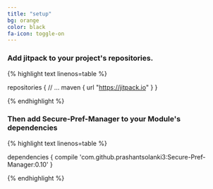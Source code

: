```yaml
---
title: "setup"
bg: orange
color: black
fa-icon: toggle-on
---
```


### Add jitpack to your project's repositories.


{% highlight text linenos=table %}

repositories {
        // ...
        maven { url "https://jitpack.io" }
    }

{% endhighlight %}

### Then add Secure-Pref-Manager to your Module's dependencies


{% highlight text linenos=table %}

dependencies {
	        compile 'com.github.prashantsolanki3:Secure-Pref-Manager:0.10'
	}

{% endhighlight %}